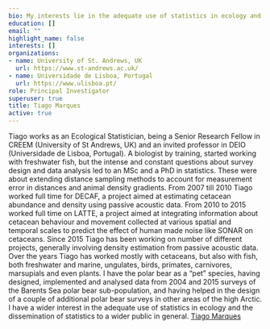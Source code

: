 ```yaml
---
bio: My interests lie in the adequate use of statistics in ecology and the dissemination of statistics to a wider public in general.
education: []
email: ""
highlight_name: false
interests: []
organizations:
- name: University of St. Andrews, UK
  url: https://www.st-andrews.ac.uk/
- name: Universidade de Lisboa, Portugal
  url: https://www.ulisboa.pt/
role: Principal Investigator
superuser: true
title: Tiago Marques
active: true
---
```

Tiago works as an Ecological Statistician, being a Senior Research Fellow in CREEM (University of St Andrews, UK) and an invited professor in DEIO (Universidade de Lisboa, Portugal). A biologist by training, started working with freshwater fish, but the intense and constant questions about survey design and data analysis led to an MSc and a PhD in statistics. These were about extending distance sampling methods to account for measurement error in distances and animal density gradients. From 2007 till 2010 Tiago worked full time for DECAF, a project aimed at estimating cetacean abundance and density using passive acoustic data. From 2010 to 2015 worked full time on LATTE, a project aimed at integrating information about cetacean behaviour and movement collected at various spatial and temporal scales to predict the effect of human made noise like SONAR on cetaceans. Since 2015 Tiago has been working on number of different projects, generally involving density estimation from passive acoustic data. Over the years Tiago has worked mostly with cetaceans, but also with fish, both freshwater and marine, ungulates, birds, primates, carnivores, marsupials and even plants. I have the polar bear as a “pet” species, having designed, implemented and analysed data from 2004 and 2015 surveys of the Barents Sea polar bear sub-population, and having helped in the design of a couple of additional polar bear surveys in other areas of the high Arctic. I have a wider interest in the adequate use of statistics in ecology and the dissemination of statistics to a wider public in general. [Tiago Marques](https://creem2.st-andrews.ac.uk/person/tam2/)